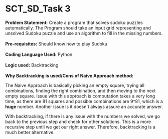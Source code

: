 # SCT_SD_Task 3
<b>Problem Statement:</b> Create a program that solves sudoku puzzles automatically. The Program should take an input grid representing and unsolved Sudoku puzzle and use an algorithm to fill in the missing numbers.<br><br>
<b>Pre-requisites:</b> Should know how to play Sudoku<br><br>
<b>Coding Language Used:</b> Python<br><br>
<b>Logic used:</b> Backtracking<br><br>
<b>Why Backtracking is used/Cons of Naive Approach method:</b> <p>The Naive Approach is basically picking an empty square, trying all combinations, finding the right combination, and then moving to the next empty square. Issue with this approach is computation takes a very long time, as there are 81 squares and possible combinations are 9^81, which is a <b>huge</b> number. Another issue is it doesn't always assure an accurate answer.</p> <p>With backtracking, if there is any issue with the numbers we solved, we go back to the previous step and check for other solutions. This is a more recursive step until we get our right answer. Therefore, backtracking is a much better alternative.</p>
